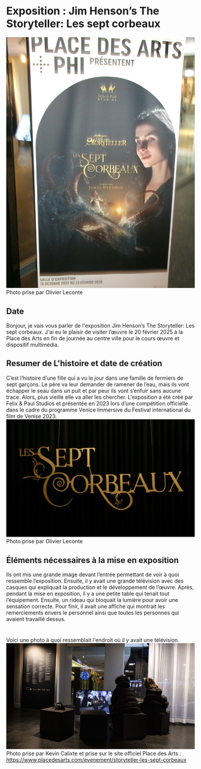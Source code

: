 #  Exposition :  Jim Henson’s The Storyteller: Les sept corbeaux 
![photo](Media/titre_les_sept_corbeaux_L_O_L.png)
Photo prise par Olivier Leconte

##  Date 

Bonjour, je vais vous parler de l'exposition Jim Henson’s The Storyteller: Les sept corbeaux. J'ai eu le
plaisir de visiter l’œuvre le 20 février 2025 à la Place des Arts en fin de journée au centre ville pour
le cours œuvre et dispositif multimédia.


##  Resumer de L'histoire et date de création

C’est l’histoire d’une fille qui a vu le jour dans une famille de fermiers de sept garçons. Le père va leur demander de ramener de l’eau, mais ils vont échapper le seau dans un puit et par peur ils vont s’enfuir 
sans aucune trace. Alors, plus vieille elle va aller les chercher. L'exposition a été créé par Felix & Paul Studios et présentée en 2023 lors d’une compétition officielle dans le cadre du programme Venice Immersive du Festival international du film de Venise 2023.
![photo](media/titre_02_les_sept_corbeaux_L_O_L.png)
Photo prise par Olivier Leconte


##  Éléments nécessaires à la mise en exposition

Ils ont mis une grande image devant l’entrée permettant de voir à quoi ressemble l’exposition.  Ensuite, il y avait une grande télévision avec des casques qui expliquait la production et le développement de l’œuvre.
Après, pendant la mise en exposition, il y a une petite table qui tenait tout l’équipement. Ensuite, un rideau qui bloquait la lumière pour avoir une sensation correcte. Pour finir, il avait une affiche qui montrait 
les remerciements envers le personnel ainsi que toutes les personnes qui avaient travaillé dessus.
#
Voici une photo à quoi ressemblait l'endroit où il y avait une télévision.
![photo](Media/Mise_exposition_télévision_K_C.jpg)
   Photo prise par Kevin Calixte et prise sur le site officiel Place des Arts : https://www.placedesarts.com/evenement/storyteller-les-sept-corbeaux
